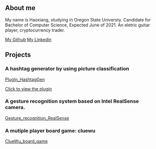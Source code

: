 
## About me

My name is Haoxiang, studying in Oregon State Universty.
Candidate for Bachelor of Computer Science, Expected June of 2021.
An eletric guitar player, cryptocurrency trader.


[My Github](https://github.com/DHX98)
[My Linkedin](https://www.linkedin.com/in/haoxiang-dai-b5a644195/)


## Projects

### A hashtag generator by using picture classification

[PlugIn_HashtagGen](https://github.com/DHX98/plugin_hashtag_gen/)

[Click to view the plugin](https://socialbook.io/help/hashtag-generator/)

### A gesture recognition system based on Intel RealSense camera.

[Gesture_recognition_RealSense](https://github.com/DHX98/Capstone)

### A mutiple player board game: cluewu

[ClueWu_board_game](https://github.com/DHX98/cs361clue)


